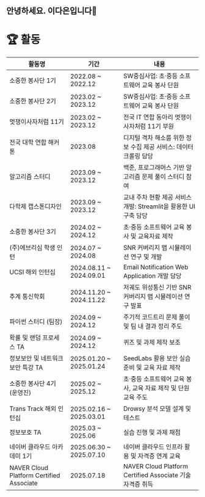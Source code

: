 ## 안녕하세요. 이다은입니다👋

# 🏆 **활동**

| **활동명**                         | **기간**                | **내용**                                                                                     |
|-------------------------------------|-------------------------|---------------------------------------------------------------------------------------------|
| 소중한 봉사단 1기                  | 2022.08 ~ 2022.12      | SW중심사업: 초·중등 소프트웨어 교육 봉사 단원                                               |
| 소중한 봉사단 2기                  | 2023.02 ~ 2023.12      | SW중심사업: 초·중등 소프트웨어 교육 봉사 단원                                               |
| 멋쟁이사자처럼 11기                | 2023.02 ~ 2023.12      | 전국 IT 연합 동아리 멋쟁이사자처럼 11기 부원                                                |
| 전국 대학 연합 해커톤              | 2023.08                | 디지털 격차 해소를 위한 정보 수집 제공 서비스: 데이터 크롤링 담당                          |
| 알고리즘 스터디                    | 2023.09 ~ 2023.12      | 백준, 프로그래머스 기반 알고리즘 문제 풀이 스터디 참여                                     |
| 다학제 캡스톤디자인                | 2023.09 ~ 2023.12      | 교내 주차 현황 제공 서비스 개발: Streamlit을 활용한 UI 구축 담당                            |
| 소중한 봉사단 3기                  | 2024.02 ~ 2024.12      | 초·중등 소프트웨어 교육 봉사 및 교육자료 제작                                               |
| (주)에브리심 학생 인턴             | 2024.07 ~ 2024.08      | SNR 커버리지 맵 시뮬레이션 연구 및 개발                                                     |
| UCSI 해외 인턴십                   | 2024.08.11 ~ 2024.09.01 | Email Notification Web Application 개발 담당                                               |
| 추계 통신학회                      | 2024.11.20 ~ 2024.11.22 | 저궤도 위성통신 기반 SNR 커버리지 맵 시뮬레이션 연구 발표                                   |
| 파이썬 스터디 (팀장)               | 2024.09 ~ 2024.12      | 주기적 코드트리 문제 풀이 및 팀 내 결과 정리 주도                                           |
| 확률 및 랜덤 프로세스 TA           | 2024.09 ~ 2024.12      | 퀴즈 및 과제 제작 보조                                                                      |
| 정보보안 및 네트워크보안 특강 TA   | 2025.01.20 ~ 2025.01.24 | SeedLabs 활용 보안 실습 준비 및 교육 자료 제작                                              |
| 소중한 봉사단 4기 (운영진)          | 2025.02 ~ 2025.12      | 초·중등 소프트웨어 교육 봉사, 교육 자료 제작 및 단원 교육 주도                              |
| Trans Track 해외 인턴십        | 2025.02.16 ~ 2025.03.01     | Drowsy 분석 모델 설계 및 테스트                                                         |
| 정보보호 TA                    | 2025.03 ~ 2025.06           | 실습 진행 및 과제 채점                                                                 |
| 네이버 클라우드 아카데미 1기             | 2025.06.30 ~ 2025.07.10           | 네이버 클라우드 인프라 활용 및 자격증 연계 교육 |
|  NAVER Cloud Platform Certified Associate           | 2025.07.18 | NAVER Cloud Platform Certified Associate 기술 자격증 취득  |
